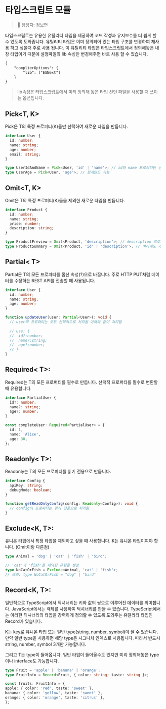 # 타입스크립트 모듈
> 👩‍ 담당자: 정보연<br/>

타입스크립트는 유용한 유틸리티 타입을 제공하여 코드 작성과 유지보수를 더 쉽게 할 수 있도록 도와줍니다. 유틸리티 타입은 이미 정의되어 있는 타입 구조를 변경하여 재사용 하고 싶을때 주로 사용 됩니다. 이 유틸리티 타입은 타입스크립트에서 정의해놓은 내장 타입이기 때문에 설정파일의 lib 속성만 변경해주면 바로 사용 할 수 있습니다. 

```xml
{
	"complierOptions": {
    	"lib": ["ESNext"]
    }
}
```

> lib속성은 타입스크립트에서 미리 정의해 놓은 타입 선언 파일을 사용할 때 쓰이는 옵션입니다.

## Pick<T, K>
Pick은 T의 특정 프로퍼티(K)들만 선택하여 새로운 타입을 만듭니다.

```typescript
interface User {
  id: number;
  name: string;
  age: number;
  email: string;
}

type UserIdAndName = Pick<User, 'id' | 'name'>; // id와 name 프로퍼티만 선택(여러개)
type UserAge = Pick<User, 'age'>; // 한개만도 가능
```

## Omit<T, K>
Omit은 T의 특정 프로퍼티(K)들을 제외한 새로운 타입을 만듭니다.

```typescript
interface Product {
  id: number;
  name: string;
  price: number;
  description: string;
}

type ProductPreview = Omit<Product, 'description'>; // description 프로퍼티를 제외한 타입(한개)
type ProductSummary = Omit<Product, 'id' | 'description'>; // 여러개도 가능
```

## Partial< T>
Partial은 T의 모든 프로퍼티를 옵션 속성(?)으로 바꿉니다. 주로 HTTP PUT처럼 데이터를 수정하는 REST API를 전송할 때 사용됩니다.

```typescript
interface User {
  id: number;
  name: string;
  age: number;
}

function updateUser(user: Partial<User>): void {
  // user의 프로퍼티는 모두 선택적으로 처리됨 아래와 같이 처리됨
  
  // use: {
  //  id?:number;
  //  name?:string;
  //  age?:number;
  // }
}
```

## Required< T>:
Required는 T의 모든 프로퍼티를 필수로 만듭니다. 선택적 프로퍼티를 필수로 변환할 때 유용합니다.

```typescript
interface PartialUser {
  id?: number;
  name?: string;
  age?: number;
}

const completeUser: Required<PartialUser> = {
  id: 1,
  name: 'Alice',
  age: 30,
};
```

## Readonly< T>:
Readonly는 T의 모든 프로퍼티를 읽기 전용으로 만듭니다.

```typescript
interface Config {
  apiKey: string;
  debugMode: boolean;
}

function getReadOnlyConfig(config: Readonly<Config>): void {
  // config의 프로퍼티는 읽기 전용으로 처리됨
}
```

## Exclude<K, T>:
유니온 타입에서 특정 타입을 제외하고 싶을 때 사용합니다. K는 유니온 타입이여야 합니다. (Omit이랑 다른점)

```typescript
type Animal = 'dog' | 'cat' | 'fish' | 'bird';

// 'cat'과 'fish'를 제외한 유형을 생성
type NoCatOrFish = Exclude<Animal, 'cat' | 'fish'>;
// 결과: type NoCatOrFish = "dog" | "bird"
```

## Record<K, T>:
일반적으로 TypeScript에서 딕셔너리는 키와 값의 쌍으로 이루어진 데이터를 의미합니다. JavaScript에서는 객체를 사용하여 딕셔너리를 만들 수 있습니다. TypeScript에서는 이러한 딕셔너리의 타입을 강력하게 정의할 수 있도록 도와주는 유틸리티 타입인 Record가 있습니다.

K는 key로 유니온 타입 또는 일반 type(string, number, symbol)이 될 수 있습니다. 만약 일반 type을 사용하면 해당 type은 시그니처 인덱스로 사용됩니다. 따라서 반드시 string, number, symbol 3개만 가능합니다.

그리고 T는 type이 들어옵니다. 일반 타입이 들어올수도 있지만 미리 정의해놓은 type이나 interface도 가능합니다.


   ```typescript
type Fruit = 'apple' | 'banana' | 'orange';
type FruitInfo = Record<Fruit, { color: string; taste: string }>;

const fruits: FruitInfo = {
  apple: { color: 'red', taste: 'sweet' },
  banana: { color: 'yellow', taste: 'sweet' },
  orange: { color: 'orange', taste: 'citrus' },
};
```
